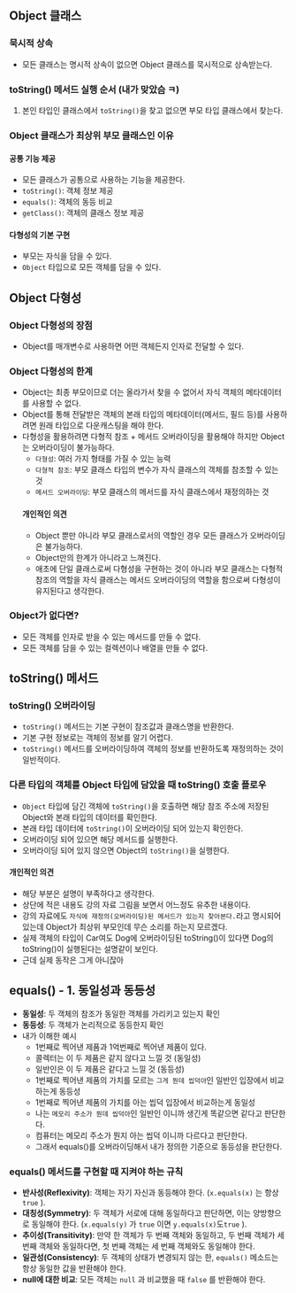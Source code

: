 ## Object 클래스
### 묵시적 상속
- 모든 클래스는 명시적 상속이 없으면 Object 클래스를 묵시적으로 상속받는다.

### toString() 메서드 실행 순서 (내가 맞았슴 ㅋ)
1. 본인 타입인 클래스에서 `toString()`을 찾고 없으면 부모 타입 클래스에서 찾는다.

### Object 클래스가 최상위 부모 클래스인 이유
#### 공통 기능 제공
- 모든 클래스가 공통으로 사용하는 기능을 제공한다.
- `toString()`: 객체 정보 제공
- `equals()`: 객체의 동등 비교
- `getClass()`: 객체의 클래스 정보 제공

#### 다형성의 기본 구현
- 부모는 자식을 담을 수 있다.
- `Object` 타입으로 모든 객체를 담을 수 있다.

## Object 다형성
### Object 다형성의 장점
- Object를 매개변수로 사용하면 어떤 객체든지 인자로 전달할 수 있다.

### Object 다형성의 한계
- Object는 최종 부모이므로 더는 올라가서 찾을 수 없어서 자식 객체의 메타데이터를 사용할 수 없다.
- Object를 통해 전달받은 객체의 본래 타입의 메타데이터(메서드, 필드 등)를 사용하려면 원래 타입으로 다운캐스팅을 해야 한다.
- 다형성을 활용하려면 다형적 참조 + 메서드 오버라이딩을 활용해야 하지만 Object는 오버라이딩이 불가능하다.
    - `다형성`: 여러 가지 형태를 가질 수 있는 능력
    - `다형적 참조`: 부모 클래스 타입의 변수가 자식 클래스의 객체를 참조할 수 있는 것
    - `메서드 오버라이딩`: 부모 클래스의 메서드를 자식 클래스에서 재정의하는 것
    #### 개인적인 의견
    - Object 뿐만 아니라 부모 클래스로서의 역할인 경우 모든 클래스가 오버라이딩은 불가능하다.
    - Object만의 한계가 아니라고 느껴진다.
    - 애초에 단일 클래스로써 다형성을 구현하는 것이 아니라 부모 클래스는 다형적 참조의 역할을 자식 클래스는 메서드 오버라이딩의 역할을 함으로써 다형성이 유지된다고 생각한다.

### Object가 없다면?
- 모든 객체를 인자로 받을 수 있는 메서드를 만들 수 없다.
- 모든 객체를 담을 수 있는 컬렉션이나 배열을 만들 수 없다.

## toString() 메서드
### toString() 오버라이딩
- `toString()` 메서드는 기본 구현이 참조값과 클래스명을 반환한다.
- 기본 구현 정보로는 객체의 정보를 알기 어렵다.
- `toString()` 메서드를 오버라이딩하여 객체의 정보를 반환하도록 재정의하는 것이 일반적이다.

### 다른 타입의 객체를 Object 타입에 담았을 때 toString() 호출 플로우
- `Object` 타입에 담긴 객체에 `toString()`을 호출하면 해당 참조 주소에 저장된 Object와 본래 타입의 데이터를 확인한다.
- 본래 타입 데이터에 `toString()`이 오버라이딩 되어 있는지 확인한다.
- 오버라이딩 되어 있으면 해당 메서드를 실행한다.
- 오버라이딩 되어 있지 않으면 Object의 `toString()`을 실행한다.
#### 개인적인 의견
- 해당 부분은 설명이 부족하다고 생각한다.
- 상단에 적은 내용도 강의 자료 그림을 보면서 어느정도 유추한 내용이다.
- 강의 자료에도 `자식에 재정의(오버라이딩)된 메서드가 있는지 찾아본다.`라고 명시되어 있는데 Object가 최상위 부모인데 무슨 소리를 하는지 모르겠다.
- 실제 객체의 타입이 Car여도 Dog에 오버라이딩된 toString()이 있다면 Dog의 toString()이 실행된다는 설명같이 보인다.
- 근데 실제 동작은 그게 아니잖아

## equals() - 1. 동일성과 동등성
- **동일성**: 두 객체의 참조가 동일한 객체를 가리키고 있는지 확인
- **동등성**: 두 객체가 논리적으로 동등한지 확인
- 내가 이해한 예시
  - 1번째로 찍어낸 제품과 1억번째로 찍어낸 제품이 있다.
  - 콜렉터는 이 두 제품은 같지 않다고 느낄 것 (동일성)
  - 일반인은 이 두 제품은 같다고 느낄 것 (동등성)
  - 1번째로 찍어낸 제품의 가치를 모르는 `그게 뭔데 씹덕아`인 일반인 입장에서 비교하는게 동등성
  - 1번째로 찍어낸 제품의 가치를 아는 씹덕 입장에서 비교하는게 동일성
  - 나는 `메모리 주소가 뭔데 씹덕아`인 일반인 이니까 생긴게 똑같으면 같다고 판단한다.
  - 컴퓨터는 메모리 주소가 뭔지 아는 씹덕 이니까 다르다고 판단한다.
  - 그래서 equals()를 오버라이딩해서 내가 정의한 기준으로 동등성을 판단한다.

### equals() 메서드를 구현할 때 지켜야 하는 규칙
- **반사성(Reflexivity)**: 객체는 자기 자신과 동등해야 한다. (`x.equals(x)` 는 항상 `true` ).
- **대칭성(Symmetry)**: 두 객체가 서로에 대해 동일하다고 판단하면, 이는 양방향으로 동일해야 한다. (`x.equals(y)` 가 `true` 이면 `y.equals(x)`도`true` ).
- **추이성(Transitivity)**: 만약 한 객체가 두 번째 객체와 동일하고, 두 번째 객체가 세 번째 객체와 동일하다면, 첫 번째 객체는 세 번째 객체와도 동일해야 한다.
- **일관성(Consistency)**: 두 객체의 상태가 변경되지 않는 한, `equals()` 메소드는 항상 동일한 값을 반환해야 한다.
- **null에 대한 비교**: 모든 객체는 `null` 과 비교했을 때 `false` 를 반환해야 한다.